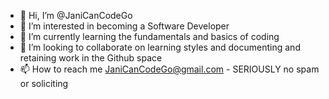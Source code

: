 - 👋 Hi, I’m @JaniCanCodeGo
- 👀 I’m interested in becoming a Software Developer 
- 🌱 I’m currently learning the fundamentals and basics of coding
- 💞️ I’m looking to collaborate on learning styles and documenting and retaining work in the Github space 
- 📫 How to reach me JaniCanCodeGo@gmail.com - SERIOUSLY no spam or soliciting

<!---
ProgramManagerMcTier/ProgramManagerMcTier is a ✨ special ✨ repository because its `README.md` (this file) appears on your GitHub profile.
You can click the Preview link to take a look at your changes.
--->
